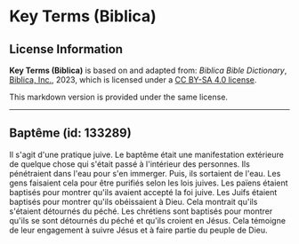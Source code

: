 # Key Terms (Biblica)

## License Information

**Key Terms (Biblica)** is based on and adapted from: _Biblica Bible Dictionary_, [Biblica, Inc.](https://www.biblica.com/), 2023, which is licensed under a [CC BY-SA 4.0 license](https://creativecommons.org/licenses/by-sa/4.0/legalcode.en).

This markdown version is provided under the same license.



--------------------------------

## Baptême (id: 133289)

Il s'agit d'une pratique juive. Le baptême était une manifestation extérieure de quelque chose qui s'était passé à l'intérieur des personnes. Ils pénétraient dans l'eau pour s'en immerger. Puis, ils sortaient de l'eau. Les gens faisaient cela pour être purifiés selon les lois juives. Les païens étaient baptisés pour montrer qu'ils avaient accepté la foi juive. Les Juifs étaient baptisés pour montrer qu'ils obéissaient à Dieu. Cela montrait qu'ils s'étaient détournés du péché. Les chrétiens sont baptisés pour montrer qu'ils se sont détournés du péché et qu'ils croient en Jésus. Cela témoigne de leur engagement à suivre Jésus et à faire partie du peuple de Dieu.


